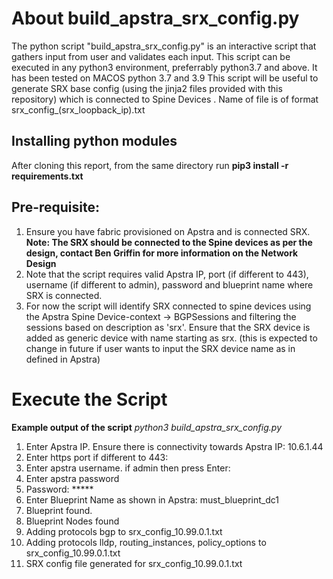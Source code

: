 # About build_apstra_srx_config.py
The python script "build_apstra_srx_config.py" is an interactive script that gathers input from user and validates each input. This script can be executed in any python3 environment, preferrably python3.7 and above. It has been tested on MACOS python 3.7 and 3.9
This script will be useful to generate SRX base config (using the jinja2 files provided with this repository) which is connected to Spine Devices . Name of file is of format srx_config_(srx_loopback_ip).txt

## Installing python modules
After cloning this report, from the same directory run **pip3 install -r requirements.txt**

## Pre-requisite:
1. Ensure you have fabric provisioned on Apstra and is connected SRX. **Note: The SRX should be connected to the Spine devices as per the design, contact Ben Griffin for more information on the Network Design**
2. Note that the script requires valid Apstra IP, port (if different to 443), username (if different to admin), password and blueprint name where SRX is connected.
3. For now the script will identify SRX connected to spine devices using the Apstra Spine Device-context -> BGPSessions and filtering the sessions based on description as 'srx'. Ensure that the SRX device is added as generic device with name starting as srx. (this is expected to change in future if user wants to input the SRX device name as in defined in Apstra)

# Execute the Script
**Example output of the script**
*python3 build_apstra_srx_config.py*
1. Enter Apstra IP. Ensure there is connectivity towards Apstra IP: 10.6.1.44
2. Enter https port if different to 443:
3. Enter apstra username. if admin then press Enter:
4. Enter apstra password
5. Password: *****
6. Enter Blueprint Name as shown in Apstra: must_blueprint_dc1
*<After the above input from user the script should proceed to generate the SRX base config>*
7. Blueprint found.
8. Blueprint Nodes found
9. Adding protocols bgp to srx_config_10.99.0.1.txt
10. Adding protocols lldp, routing_instances, policy_options to srx_config_10.99.0.1.txt
11. SRX config file generated for srx_config_10.99.0.1.txt
